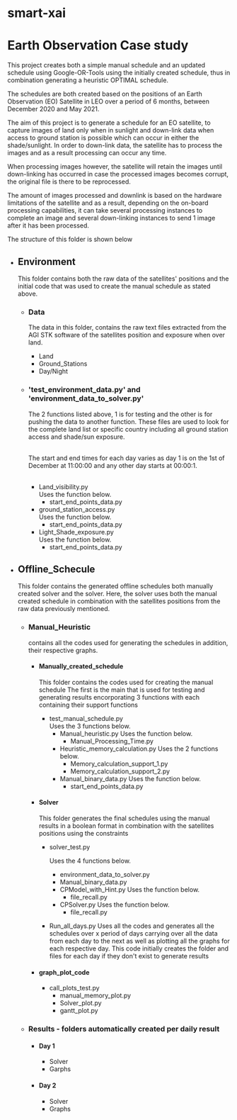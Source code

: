 # smart-xai 
# Earth Observation Case study

This project creates both a simple manual schedule and an updated schedule using Google-OR-Tools using the initially 
created schedule, thus in combination generating a heuristic OPTIMAL schedule.

The schedules are both created based on the positions of an Earth Observation (EO) Satellite in LEO over a period 
of 6 months, between December 2020 and May 2021.

The aim of this project is to generate a schedule for an EO satellite, to capture images of land only when in sunlight 
and down-link data when access to ground station is possible which can occur in either the shade/sunlight. 
In order to down-link data, the satellite has to process the images and as a result processing can occur any time.

When processing images however, the satellite will retain the images until down-linking has occurred in case the
processed images becomes corrupt, the original file is there to be reprocessed.

The amount of images processed and downlink is based on the hardware limitations of the satellite and as a result, 
depending on the on-board processing capabilities, it can take several processing instances to complete an image and 
several down-linking instances to send 1 image after it has been processed.

The structure of this folder is shown below


 - ## Environment
    This folder contains both the raw data of the satellites' positions and the initial code that
     was used to create the manual schedule as stated above.
      - ### Data
        The data in this folder, contains the raw text files extracted from the AGI STK software of the 
        satellites position and exposure when over land.
          - Land
          - Ground_Stations
          - Day/Night
      - ### 'test_environment_data.py' and 'environment_data_to_solver.py' 
          The 2 functions listed above, 1 is for testing and the other is for pushing the data to another function.
          These files are used to look for the complete land list or specific country including all ground station access and shade/sun exposure.<br/>
      
          <br/>The start and end times for each day varies as day 1 is on the 1st of December at 11:00:00 and any other day starts at 00:00:1.<br/><br/>
          - Land_visibility.py <br/>
             Uses the function below.
              - start_end_points_data.py
          - ground_station_access.py<br/>
             Uses the function below.
              - start_end_points_data.py
          - Light_Shade_exposure.py<br/>
             Uses the function below.
             - start_end_points_data.py

 - ## Offline_Schecule
    This folder contains the generated offline schedules both manually created solver and the 
    solver. Here, the solver uses both the manual created schedule in combination with the satellites positions from the 
    raw data previously mentioned.
      - ### Manual_Heuristic
        contains all the codes used for generating the schedules in addition, their respective graphs.
          - #### Manually_created_schedule
              This folder contains the codes used for creating the manual schedule
              The first is the main that is used for testing and generating results encorporating 3 functions
              with each containing their support functions
               - test_manual_schedule.py<br/> 
                   Uses the 3 functions  below.
                    - Manual_heuristic.py
                        Uses the function below.
                        - Manual_Processing_Time.py
                    - Heuristic_memory_calculation.py
                       Uses the 2 functions below.
                         - Memory_calculation_support_1.py
                         - Memory_calculation_support_2.py
                    - Manual_binary_data.py
                       Uses the function below.
                         - start_end_points_data.py
        
          - #### Solver
            This folder generates the final schedules using the manual results in a boolean format
            in combination with the satellites positions using the constraints
            
            - solver_test.py
            
               Uses the 4 functions below.
               - environment_data_to_solver.py
               - Manual_binary_data.py
               - CPModel_with_Hint.py
                 Uses the function below.
                  - file_recall.py
               - CPSolver.py
                 Uses the function below.
                  - file_recall.py
            - Run_all_days.py
                Uses all the codes and generates all the schedules over x period of days
                carrying over all the data from each day to the next as well as plotting all the graphs 
                for each respective day. 
                This code initially creates the folder and files for each day if they don't exist to generate results
          
          - #### graph_plot_code
              - call_plots_test.py
                  - manual_memory_plot.py
                  - Solver_plot.py
                  - gantt_plot.py
     
      - ### Results - folders automatically created per daily result
           - #### Day 1
               - Solver
               - Garphs
           - #### Day 2
               - Solver
               - Graphs
